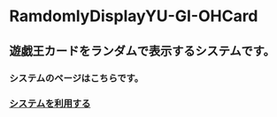 # RamdomlyDisplayYU-GI-OHCard
## 遊戯王カードをランダムで表示するシステムです。
### システムのページはこちらです。
### [システムを利用する](https://kakashiwhite.github.io/RamdomlyDisplayYU-GI-OHCard/ramdomly-display-yu-gi-oh-card)
